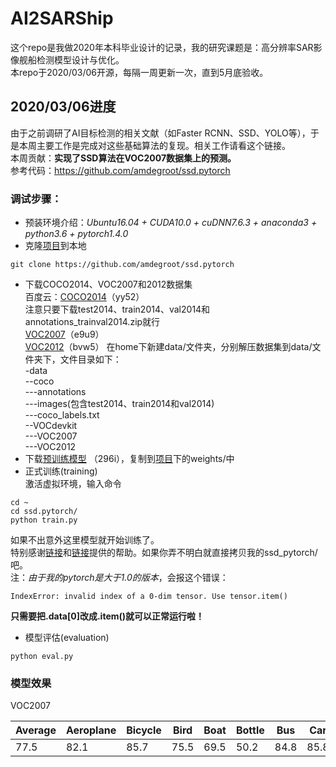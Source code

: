 # AI2SARShip
这个repo是我做2020年本科毕业设计的记录，我的研究课题是：高分辨率SAR影像舰船检测模型设计与优化。  
本repo于2020/03/06开源，每隔一周更新一次，直到5月底验收。  
## 2020/03/06进度
由于之前调研了AI目标检测的相关文献（如Faster RCNN、SSD、YOLO等），于是本周主要工作是完成对这些基础算法的复现。相关工作请看这个链接。  
本周贡献：**实现了SSD算法在VOC2007数据集上的预测。**   
参考代码：https://github.com/amdegroot/ssd.pytorch  
### 调试步骤：  
* 预装环境介绍：*Ubuntu16.04 + CUDA10.0 + cuDNN7.6.3 + anaconda3 + python3.6 + pytorch1.4.0*
* 克隆[项目](https://github.com/amdegroot/ssd.pytorch)到本地
```
git clone https://github.com/amdegroot/ssd.pytorch
```
* 下载COCO2014、VOC2007和2012数据集  
百度云：[COCO2014](https://pan.baidu.com/s/1eQn9492l0UHZpBWYLST4iQ )（yy52）<br>
注意只要下载test2014、train2014、val2014和annotations_trainval2014.zip就行  
[VOC2007](https://pan.baidu.com/s/1Dv2Kt7MVv-HPtY0rl_4AYw )（e9u9）  
[VOC2012](https://pan.baidu.com/s/1Kvk_AffRJANlxnnbe4SnuA )（bvw5）
在home下新建data/文件夹，分别解压数据集到data/文件夹下，文件目录如下：  
-data  
--coco  
---annotations  
---images(包含test2014、train2014和val2014)  
---coco_labels.txt  
--VOCdevkit  
---VOC2007  
---VOC2012  
* 下载[预训练模型](https://pan.baidu.com/s/1ueXlQbX3BYVek68Ag1doZQ ) （296i），复制到[项目](https://github.com/amdegroot/ssd.pytorch)下的weights/中
* 正式训练(training)  
激活虚拟环境，输入命令
```
cd ~
cd ssd.pytorch/
python train.py
```
如果不出意外这里模型就开始训练了。  
特别感谢[链接](https://blog.csdn.net/qq_30614451/article/details/100137358)和[链接](https://blog.csdn.net/qq_30614451/article/details/100137358)提供的帮助。如果你弄不明白就直接拷贝我的ssd_pytorch/吧。  
注：*由于我的pytorch是大于1.0的版本*，会报这个错误：
```
IndexError: invalid index of a 0-dim tensor. Use tensor.item()
```
**只需要把.data[0]改成.item()就可以正常运行啦！**
* 模型评估(evaluation)
```
python eval.py
```
### 模型效果
VOC2007

 Average | Aeroplane | Bicycle | Bird | Boat | Bottle | Bus | Car | Cat | Chair | Cow | Diningtable | Dog | Horse | Motorbike | Person | Pottedplant | Sheep | Sofa | Train | Tvmonitor |
-- | -- | -- | -- | -- | -- | -- | -- | -- | -- | -- | -- | -- | -- | -- | -- | -- | -- | -- | -- | -- |
77.5 | 82.1 | 85.7 | 75.5 | 69.5 | 50.2 | 84.8 | 85.8 | 87.3 | 61.4 | 82.4 | 79.1 | 85.7 | 87.1 | 84.0 | 79.0 | 50.7 | 77.7 | 78.9 | 86.2 | 76.7 |

 
